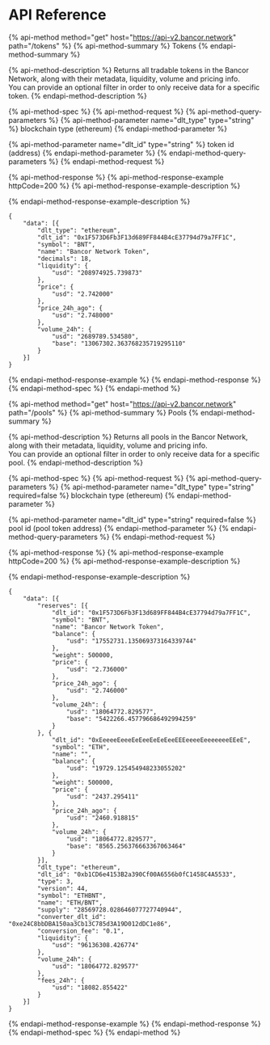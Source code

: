 # API Reference

{% api-method method="get" host="https://api-v2.bancor.network" path="/tokens" %}
{% api-method-summary %}
Tokens
{% endapi-method-summary %}

{% api-method-description %}
Returns all tradable tokens in the Bancor Network, along with their metadata, liquidity, volume and pricing info.  
You can provide an optional filter in order to only receive data for a specific token.
{% endapi-method-description %}

{% api-method-spec %}
{% api-method-request %}
{% api-method-query-parameters %}
{% api-method-parameter name="dlt\_type" type="string" %}
blockchain type \(ethereum\)
{% endapi-method-parameter %}

{% api-method-parameter name="dlt\_id" type="string" %}
token id \(address\)
{% endapi-method-parameter %}
{% endapi-method-query-parameters %}
{% endapi-method-request %}

{% api-method-response %}
{% api-method-response-example httpCode=200 %}
{% api-method-response-example-description %}

{% endapi-method-response-example-description %}

```text
{
	"data": [{
		"dlt_type": "ethereum",
		"dlt_id": "0x1F573D6Fb3F13d689FF844B4cE37794d79a7FF1C",
		"symbol": "BNT",
		"name": "Bancor Network Token",
		"decimals": 18,
		"liquidity": {
			"usd": "208974925.739873"
		},
		"price": {
			"usd": "2.742000"
		},
		"price_24h_ago": {
			"usd": "2.748000"
		},
		"volume_24h": {
			"usd": "2689789.534580",
			"base": "13067302.363768235719295110"
		}
	}]
}
```
{% endapi-method-response-example %}
{% endapi-method-response %}
{% endapi-method-spec %}
{% endapi-method %}

{% api-method method="get" host="https://api-v2.bancor.network" path="/pools" %}
{% api-method-summary %}
Pools
{% endapi-method-summary %}

{% api-method-description %}
Returns all pools in the Bancor Network, along with their metadata, liquidity, volume and pricing info.  
You can provide an optional filter in order to only receive data for a specific pool.
{% endapi-method-description %}

{% api-method-spec %}
{% api-method-request %}
{% api-method-query-parameters %}
{% api-method-parameter name="dlt\_type" type="string" required=false %}
blockchain type \(ethereum\)
{% endapi-method-parameter %}

{% api-method-parameter name="dlt\_id" type="string" required=false %}
pool id \(pool token address\)
{% endapi-method-parameter %}
{% endapi-method-query-parameters %}
{% endapi-method-request %}

{% api-method-response %}
{% api-method-response-example httpCode=200 %}
{% api-method-response-example-description %}

{% endapi-method-response-example-description %}

```text
{
	"data": [{
		"reserves": [{
			"dlt_id": "0x1F573D6Fb3F13d689FF844B4cE37794d79a7FF1C",
			"symbol": "BNT",
			"name": "Bancor Network Token",
			"balance": {
				"usd": "17552731.135069373164339744"
			},
			"weight": 500000,
			"price": {
				"usd": "2.736000"
			},
			"price_24h_ago": {
				"usd": "2.746000"
			},
			"volume_24h": {
				"usd": "18064772.829577",
				"base": "5422266.457796686492994259"
			}
		}, {
			"dlt_id": "0xEeeeeEeeeEeEeeEeEeEeeEEEeeeeEeeeeeeeEEeE",
			"symbol": "ETH",
			"name": "",
			"balance": {
				"usd": "19729.125454948233055202"
			},
			"weight": 500000,
			"price": {
				"usd": "2437.295411"
			},
			"price_24h_ago": {
				"usd": "2460.918815"
			},
			"volume_24h": {
				"usd": "18064772.829577",
				"base": "8565.256376663367063464"
			}
		}],
		"dlt_type": "ethereum",
		"dlt_id": "0xb1CD6e4153B2a390Cf00A6556b0fC1458C4A5533",
		"type": 3,
		"version": 44,
		"symbol": "ETHBNT",
		"name": "ETH/BNT",
		"supply": "28569728.028646077727740944",
		"converter_dlt_id": "0xe24C8bbDBA150aa3Cb13C785d3A19D012dDC1e86",
		"conversion_fee": "0.1",
		"liquidity": {
			"usd": "96136308.426774"
		},
		"volume_24h": {
			"usd": "18064772.829577"
		},
		"fees_24h": {
			"usd": "18082.855422"
		}
	}]
}
```
{% endapi-method-response-example %}
{% endapi-method-response %}
{% endapi-method-spec %}
{% endapi-method %}

